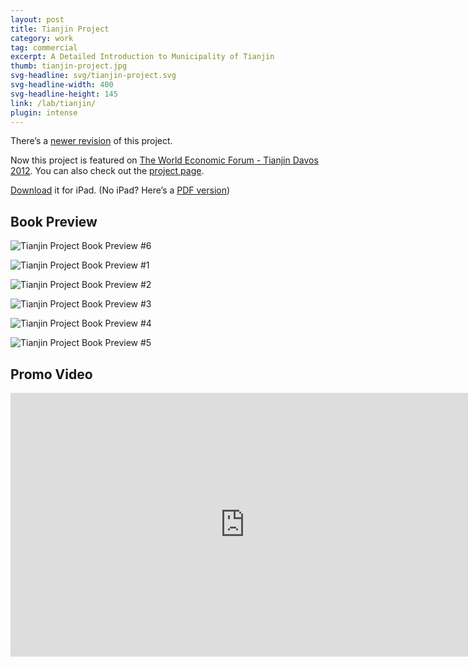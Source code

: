 ```yaml
---
layout: post
title: Tianjin Project
category: work
tag: commercial
excerpt: A Detailed Introduction to Municipality of Tianjin
thumb: tianjin-project.jpg
svg-headline: svg/tianjin-project.svg
svg-headline-width: 400
svg-headline-height: 145
link: /lab/tianjin/
plugin: intense
---
```


<p class=note>There&rsquo;s a <a href="{% post_url /work/commercial/2013-10-29-tianjin-project-revision %}">newer revision</a> of this project.</p>

<p class=note>Now this project is featured on <a href="{% post_url /work/commercial/2012-07-26-tianjin-project-wef %}">The World Economic Forum - Tianjin Davos 2012</a>. You can also check out the <a href="/lab/tianjin/">project page</a>.</p>

<p class=download><a href="http://dl.sparanoid.com/Tianjin.ibooks">Download</a> it for iPad. (No iPad? Here’s a <a href="http://dl.sparanoid.com/Tianjin.pdf">PDF version</a>)</p>

<h2>Book Preview</h2>

<p><img src="{{ site.file }}/tianjin-project-preview-merged.jpg" alt="Tianjin Project Book Preview #6"></p>

<p><img src="{{ site.file }}/tianjin-project-preview-01.jpg" alt="Tianjin Project Book Preview #1"></p>

<p><img src="{{ site.file }}/tianjin-project-preview-02.jpg" alt="Tianjin Project Book Preview #2"></p>

<p><img src="{{ site.file }}/tianjin-project-preview-03.jpg" alt="Tianjin Project Book Preview #3"></p>

<p><img src="{{ site.file }}/tianjin-project-preview-04.jpg" alt="Tianjin Project Book Preview #4"></p>

<p><img src="{{ site.file }}/tianjin-project-preview-05.jpg" alt="Tianjin Project Book Preview #5"></p>

<h2>Promo Video</h2>
<iframe src="http://player.vimeo.com/video/54786277?title=0&amp;byline=0&amp;portrait=0&amp;badge=0&amp;color=ee3344" width="750" height="422" frameborder="0" webkitAllowFullScreen mozallowfullscreen allowFullScreen></iframe>
